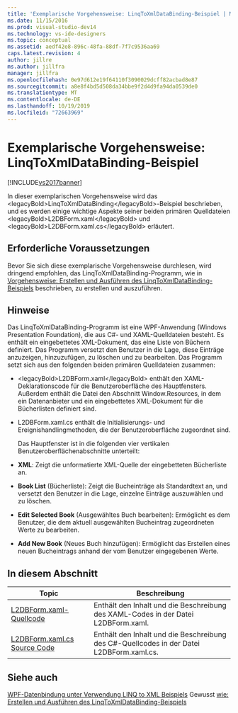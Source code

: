 ```yaml
---
title: 'Exemplarische Vorgehensweise: LinqToXmlDataBinding-Beispiel | Microsoft-Dokumentation'
ms.date: 11/15/2016
ms.prod: visual-studio-dev14
ms.technology: vs-ide-designers
ms.topic: conceptual
ms.assetid: aedf42e8-896c-48fa-88df-7f7c9536aa69
caps.latest.revision: 4
author: jillre
ms.author: jillfra
manager: jillfra
ms.openlocfilehash: 0e97d612e19f64110f3090029dcff82acbad8e87
ms.sourcegitcommit: a8e8f4bd5d508da34bbe9f2d4d9fa94da0539de0
ms.translationtype: MT
ms.contentlocale: de-DE
ms.lasthandoff: 10/19/2019
ms.locfileid: "72663969"
---
```

# <a name="walkthrough-linqtoxmldatabinding-example"></a>Exemplarische Vorgehensweise: LinqToXmlDataBinding-Beispiel
[!INCLUDE[vs2017banner](../includes/vs2017banner.md)]

In dieser exemplarischen Vorgehensweise wird das &lt;legacyBold&gt;LinqToXmlDataBinding&lt;/legacyBold&gt;-Beispiel beschrieben, und es werden einige wichtige Aspekte seiner beiden primären Quelldateien &lt;legacyBold&gt;L2DBForm.xaml&lt;/legacyBold&gt; und &lt;legacyBold&gt;L2DBForm.xaml.cs&lt;/legacyBold&gt; erläutert.

## <a name="prerequisites"></a>Erforderliche Voraussetzungen
 Bevor Sie sich diese exemplarische Vorgehensweise durchlesen, wird dringend empfohlen, das LinqToXmlDataBinding-Programm, wie in [Vorgehensweise: Erstellen und Ausführen des LinqToXmlDataBinding-Beispiels](../designers/how-to-build-and-run-the-linqtoxmldatabinding-example.md) beschrieben, zu erstellen und auszuführen.

## <a name="remarks"></a>Hinweise
 Das LinqToXmlDataBinding-Programm ist eine WPF-Anwendung (Windows Presentation Foundation), die aus C#- und XAML-Quelldateien besteht. Es enthält ein eingebettetes XML-Dokument, das eine Liste von Büchern definiert. Das Programm versetzt den Benutzer in die Lage, diese Einträge anzuzeigen, hinzuzufügen, zu löschen und zu bearbeiten. Das Programm setzt sich aus den folgenden beiden primären Quelldateien zusammen:

- &lt;legacyBold&gt;L2DBForm.xaml&lt;/legacyBold&gt; enthält den XAML-Deklarationscode für die Benutzeroberfläche des Hauptfensters. Außerdem enthält die Datei den Abschnitt Window.Resources, in dem ein Datenanbieter und ein eingebettetes XML-Dokument für die Bücherlisten definiert sind.

- L2DBForm.xaml.cs enthält die Initialisierungs- und Ereignishandlingmethoden, die der Benutzeroberfläche zugeordnet sind.

  Das Hauptfenster ist in die folgenden vier vertikalen Benutzeroberflächenabschnitte unterteilt:

- **XML**: Zeigt die unformatierte XML-Quelle der eingebetteten Bücherliste an.

- **Book List** (Bücherliste): Zeigt die Bucheinträge als Standardtext an, und versetzt den Benutzer in die Lage, einzelne Einträge auszuwählen und zu löschen.

- **Edit Selected Book** (Ausgewähltes Buch bearbeiten): Ermöglicht es dem Benutzer, die dem aktuell ausgewählten Bucheintrag zugeordneten Werte zu bearbeiten.

- **Add New Book** (Neues Buch hinzufügen): Ermöglicht das Erstellen eines neuen Bucheintrags anhand der vom Benutzer eingegebenen Werte.

## <a name="in-this-section"></a>In diesem Abschnitt

|Topic|Beschreibung|
|-----------|-----------------|
|[L2DBForm.xaml-Quellcode](../designers/l2dbform-xaml-source-code.md)|Enthält den Inhalt und die Beschreibung des XAML-Codes in der Datei L2DBForm.xaml.|
|[L2DBForm.xaml.cs Source Code](../designers/l2dbform-xaml-cs-source-code.md)|Enthält den Inhalt und die Beschreibung des C#-Quellcodes in der Datei L2DBForm.xaml.cs.|

## <a name="see-also"></a>Siehe auch
 [WPF-Datenbindung unter Verwendung LINQ to XML Beispiels](../designers/wpf-data-binding-using-linq-to-xml-example.md) Gewusst [wie: Erstellen und Ausführen des LinqToXmlDataBinding-Beispiels](../designers/how-to-build-and-run-the-linqtoxmldatabinding-example.md)
